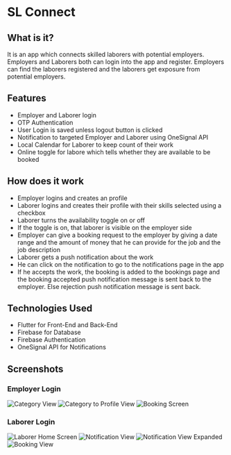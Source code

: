 # SL Connect
## What is it?
It is an app which connects skilled laborers with potential employers. Employers and Laborers both can login into the app and register.
Employers can find the laborers registered and the laborers get exposure from potential employers.
## Features
* Employer and Laborer login
* OTP Authentication
* User Login is saved unless logout button is clicked
* Notification to targeted Employer and Laborer using OneSignal API
* Local Calendar for Laborer to keep count of their work
* Online toggle for labore which tells whether they are available to be booked
## How does it work
* Employer logins and creates an profile
* Laborer logins and creates their profile with their skills selected using a checkbox
* Laborer turns the availability toggle on or off
* If the toggle is on, that laborer is visible on the employer side
* Employer can give a booking request to the employer by giving a date range and the amount of money that he can provide for the job and the job description
* Laborer gets a push notification about the work
* He can click on the notification to go to the notifications page in the app
* If he accepts the work, the booking is added to the bookings page and the booking accepted push notification message is sent back to the employer. Else rejection push notification message is sent back.
## Technologies Used
* Flutter for Front-End and Back-End
* Firebase for Database
* Firebase Authentication
* OneSignal API for Notifications
## Screenshots
### Employer Login
![Category View](https://github.com/navaneethku/slconnect/assets/88205492/6284ff71-1b90-4bf0-8dbc-a3e4272f452e)
![Category to Profile View](https://github.com/navaneethku/slconnect/assets/88205492/d115477f-e96b-4581-a0ab-9bd8177107db)
![Booking Screen](https://github.com/navaneethku/slconnect/assets/88205492/9cea18f6-1b17-4411-bd65-0a6ce5e04c80)
### Laborer Login
![Laborer Home Screen](https://github.com/navaneethku/slconnect/assets/88205492/4badc96d-912e-46c6-a174-d6592de30c4b)
![Notification View](https://github.com/navaneethku/slconnect/assets/88205492/a9fbfc93-72b2-47ca-af4a-9fd7b27909e1)
![Notification View Expanded](https://github.com/navaneethku/slconnect/assets/88205492/ba04fdc4-67e9-45cf-b35c-98bfa43f8bac)
![Booking View](https://github.com/navaneethku/slconnect/assets/88205492/57ebbcd4-d316-458a-8dbc-0ae91be2525c)
